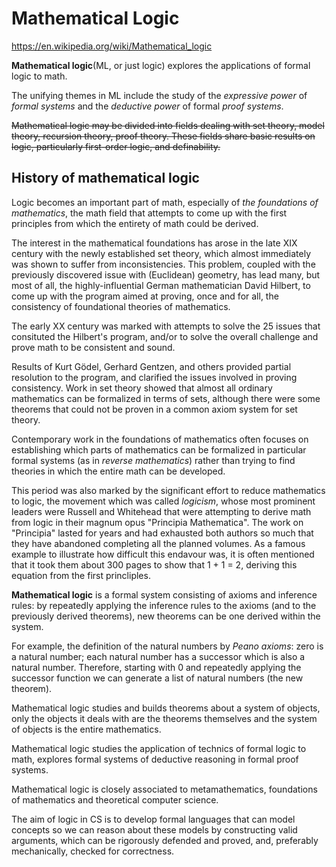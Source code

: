 # Mathematical Logic

https://en.wikipedia.org/wiki/Mathematical_logic

**Mathematical logic**(ML, or just logic) explores the applications of formal logic to math.

The unifying themes in ML include the study of the *expressive power* of *formal systems* and the *deductive power* of formal *proof systems*.

~~Mathematical logic may be divided into fields dealing with set theory, model theory, recursion theory, proof theory. These fields share basic results on logic, particularly first-order logic, and definability.~~

## History of mathematical logic

Logic becomes an important part of math, especially of *the foundations of mathematics*, the math field that attempts to come up with the first principles from which the entirety of math could be derived.

The interest in the mathematical foundations has arose in the late XIX century with the newly established set theory, which almost immediately was shown to suffer from inconsistencies. This problem, coupled with the previously discovered issue with (Euclidean) geometry, has lead many, but most of all, the highly-influential German mathematician David Hilbert, to come up with the program aimed at proving, once and for all, the consistency of foundational theories of mathematics.

The early XX century was marked with attempts to solve the 25 issues that consituted the Hilbert's program, and/or to solve the overall challenge and prove math to be consistent and sound.

Results of Kurt Gödel, Gerhard Gentzen, and others provided partial resolution to the program, and clarified the issues involved in proving consistency. Work in set theory showed that almost all ordinary mathematics can be formalized in terms of sets, although there were some theorems that could not be proven in a common axiom system for set theory.

Contemporary work in the foundations of mathematics often focuses on establishing which parts of mathematics can be formalized in particular formal systems (as in *reverse mathematics*) rather than trying to find theories in which the entire math can be developed.

This period was also marked by the significant effort to reduce mathematics to logic, the movement which was called *logicism*, whose most prominent leaders were Russell and Whitehead that were attempting to derive math from logic in their magnum opus "Principia Mathematica". The work on "Principia" lasted for years and had exhausted both authors so much that they have abandoned completing all the planned volumes. As a famous example to illustrate how difficult this endavour was, it is often mentioned that it took them about 300 pages to show that 1 + 1 = 2, deriving this equation from the first princliples.



**Mathematical logic** is a formal system consisting of axioms and inference rules: by repeatedly applying the inference rules to the axioms (and to the previously derived theorems), new theorems can be one derived within the system.

For example, the definition of the natural numbers by *Peano axioms*: zero is a natural number; each natural number has a successor which is also a natural number. Therefore, starting with 0 and repeatedly applying the successor function we can generate a list of natural numbers (the new theorem).

Mathematical logic studies and builds theorems about a system of objects, only the objects it deals with are the theorems themselves and the system of objects is the entire mathematics.

Mathematical logic studies the application of technics of formal logic to math, explores formal systems of deductive reasoning in formal proof systems.

Mathematical logic is closely associated to metamathematics, foundations of mathematics and theoretical computer science.

The aim of logic in CS is to develop formal languages that can model concepts so we can reason about these models by constructing valid arguments, which can be rigorously defended and proved, and, preferably mechanically, checked for correctness.
